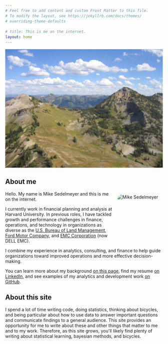 ```yaml
---
# Feel free to add content and custom Front Matter to this file.
# To modify the layout, see https://jekyllrb.com/docs/themes/ 
# overriding-theme-defaults

# title: This is me on the internet.
layout: home
---
```


<!-- <div style="width: 800px; height: 550px; overflow: hidden">
<img src="{{ site.baseurl }}/img/slider-bg-home.JPG" > -->
![banner](img/slider-bg-home.JPG)
<!-- </div> -->


<!-- <br> -->

## About me

<p><img src="{{ site.baseurl }}/img/fidel_mask.jpg" alt="Mike Sedelmeyer" width="140" height="140" style="float: right;
margin: 10px 5px 10px 10px;border-radius: 10%;"></p>

Hello. My name is Mike Sedelmeyer and this is me on the internet.

I currently work in financial planning and analysis at Harvard University. In previous roles, I have tackled growth and performance challenges in finance, operations, and technology in organizations as diverse as the <a href="https://www.blm.gov/" target="_blank">U.S. Bureau of Land Management</a>, <a href="http://www.ford.com/" target="_blank">Ford Motor Company</a>, and <a href="https://www.emc.com/" target="_blank">EMC Corporation</a> (now DELL EMC).

I combine my experience in analytics, consulting, and finance to help guide organizations toward improved operations and more effective decision-making.

You can learn more about my background [on this page](past.md), find my resume <a href="https://www.linkedin.com/in/sedelmeyer/" target="_blank">on LinkedIn</a>, and see examples of my analytics and development work <a href="https://www.linkedin.com/in/sedelmeyer/" target="_blank">on GitHub</a>.

## About this site

I spend a lot of time writing code, doing statistics, thinking about bicycles, and being particular about how to use data to answer important questions and communicate findings to a general audience. This site provides an opportunity for me to write about these and other things that matter to me and to my work. Therefore, as this site grows, you'll likely find plenty of writing about statistical learning, bayesian methods, and bicycles.

